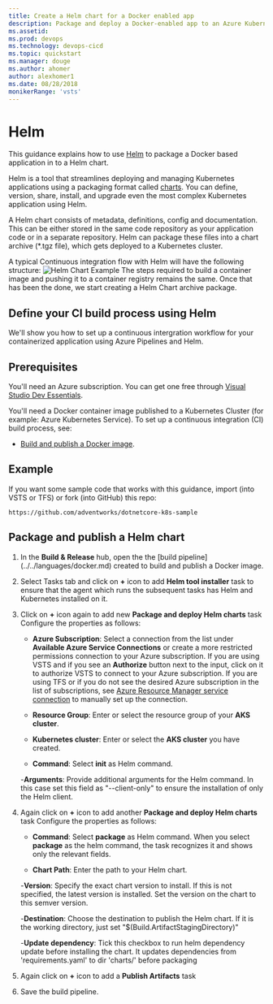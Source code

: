 ```yaml
---
title: Create a Helm chart for a Docker enabled app 
description: Package and deploy a Docker-enabled app to an Azure Kubernetes Service (AKS) from Azure Pipelines
ms.assetid:
ms.prod: devops
ms.technology: devops-cicd
ms.topic: quickstart
ms.manager: douge
ms.author: ahomer
author: alexhomer1
ms.date: 08/28/2018
monikerRange: 'vsts'
---
```


# Helm

This guidance explains how to use [Helm](https://www.helm.sh/) to package a Docker based application in to a Helm chart.

Helm is a tool that streamlines deploying and managing Kubernetes applications using a packaging format called [charts](https://github.com/helm/helm/blob/master/docs/charts.md).
You can define, version, share, install, and upgrade even the most complex Kubernetes application using Helm. 

A Helm chart consists of metadata, definitions, config and documentation. This can be either stored in the same code repository as your application code or in a separate repository. 
Helm can package these files into a chart archive (*.tgz file), which gets deployed to a Kubernetes cluster. 

A typical Continuous integration flow with Helm will have the following structure: 
![Helm Chart Example](_img/Helmchart_example.png)
The steps required to build a container image and pushing it to a container registry remains the same. Once that has been the done, we start creating a Helm Chart archive package. 

## Define your CI build process using Helm

We'll show you how to set up a continuous intergration workflow for your containerized application using Azure Pipelines and Helm.


## Prerequisites

You'll need an Azure subscription. You can get one free through [Visual Studio Dev Essentials](https://visualstudio.microsoft.com/dev-essentials/).

You'll need a Docker container image published to a Kubernetes Cluster (for example: Azure Kubernetes Service). 
To set up a continuous integration (CI) build process, see:

* [Build and publish a Docker image](../../languages/docker.md).

## Example

If you want some sample code that works with this guidance, import (into VSTS or TFS) or fork (into GitHub) this repo:

```
https://github.com/adventworks/dotnetcore-k8s-sample

```

## Package and publish a Helm chart

1. In the **Build &amp; Release** hub, open the the [build pipeline] (../../languages/docker.md) created to build and publish a Docker image.

2. Select Tasks tab and click on **+** icon  to add **Helm tool installer** task  to ensure that the agent which runs the subsequent tasks has Helm and Kubernetes installed on it.
3. Click on **+** icon again to add new **Package and deploy Helm charts** task
   Configure the properties as follows:
   
   - **Azure Subscription**: Select a connection from the list under **Available Azure Service Connections** or create a more restricted permissions connection to your Azure subscription.
     If you are using VSTS and if you see an **Authorize** button next to the input, click on it to authorize VSTS to connect to your Azure subscription. If you are using TFS or if you do not see
     the desired Azure subscription in the list of subscriptions, see [Azure Resource Manager service connection](../../library/connect-to-azure.md) to manually set up the connection.

   - **Resource Group**: Enter or select the resource group of your **AKS cluster**.  
   
   - **Kubernetes cluster**: Enter or select the **AKS cluster** you have created.  
   
   - **Command**: Select **init** as Helm command.
     
   -**Arguments**: Provide additional arguments for the Helm command. In this case set this field as "--client-only" to ensure the installation of only the Helm client.
   
4. Again click on **+** icon to add another **Package and deploy Helm charts** task
   Configure the properties as follows:
   
   - **Command**: Select **package** as Helm command.    When you select **package** as the helm command, the task recognizes it and shows only the relevant fields.

   - **Chart Path**: Enter the path to your Helm chart. 
   
   -**Version**: Specify the exact chart version to install. If this is not specified, the latest version is installed. Set the version on the chart to this semver version.
   
   -**Destination**: Choose the destination to publish the Helm chart. If it is the working directory, just set "$(Build.ArtifactStagingDirectory)"
   
   -**Update dependency**: Tick this checkbox to run helm dependency update before installing the chart. It updates dependencies from 'requirements.yaml' to dir 'charts/' before packaging
   
5. Again click on **+** icon to add a **Publish Artifacts** task

6. Save the build pipeline.

